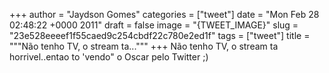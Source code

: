 
+++
author = "Jaydson Gomes"
categories = ["tweet"]
date = "Mon Feb 28 02:48:22 +0000 2011"
draft = false
image = "{TWEET_IMAGE}"
slug = "23e528eeeef1f55caed9c254cbdf22c780e2ed1f"
tags = ["tweet"]
title = """Não tenho TV, o stream ta..."""
+++
Não tenho TV, o stream ta horrivel..entao to 'vendo" o Oscar pelo Twitter ;)

